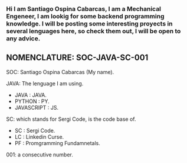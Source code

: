 
### Hi I am Santiago Ospina Cabarcas, I am a Mechanical Engeneer, I am lookig for some backend programming knowledge. I will be posting some interesting proyects in several lenguages here, so check them out, I will be open to any advice.

## NOMENCLATURE: SOC-JAVA-SC-001

SOC: Santiago Ospina Cabarcas (My name).

JAVA: The lenguage I am using.
 * JAVA : JAVA.
 * PYTHON : PY.
 * JAVASCRIPT : JS.
   

SC:  which stands for Sergi Code, is the code base of.
* SC : Sergi Code.
* LC : Linkedin Curse.
* PF : Promgramming Fundamnetals.
  
  
001: a consecutive number.




<!--
**sospin12/sospin12** is a ✨ _special_ ✨ repository because its `README.md` (this file) appears on your GitHub profile.

Here are some ideas to get you started:

- 🔭 I’m currently working on ...
- 🌱 I’m currently learning ...
- 👯 I’m looking to collaborate on ...
- 🤔 I’m looking for help with ...
- 💬 Ask me about ...
- 📫 How to reach me: ...
- 😄 Pronouns: ...
- ⚡ Fun fact: ...
-->

